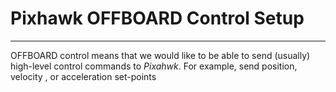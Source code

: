 # Pixhawk OFFBOARD Control Setup



---

OFFBOARD control means that we would like to be able to send (usually) high-level control commands to *Pixahwk*. For example, send position, velocity , or acceleration set-points